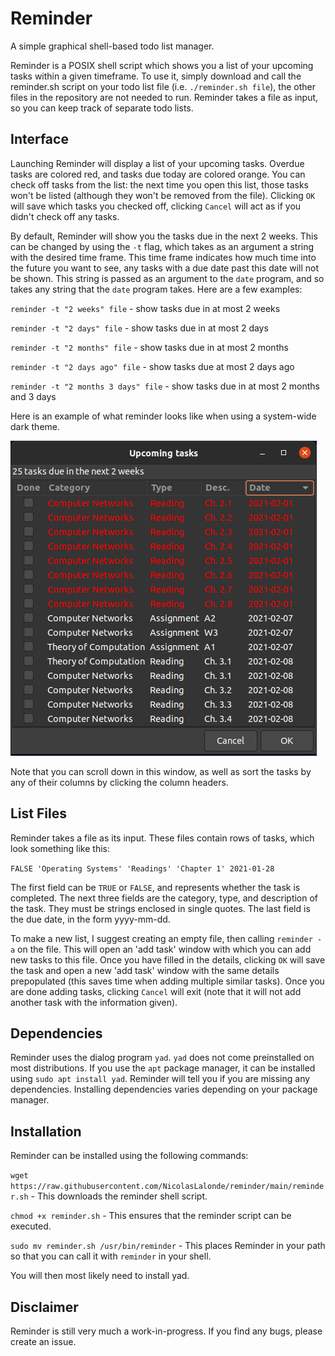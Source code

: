 # Reminder
A simple graphical shell-based todo list manager.

Reminder is a POSIX shell script which shows you a list of your upcoming tasks within a given timeframe.
To use it, simply download and call the reminder.sh script on your todo list file (i.e. `./reminder.sh file`), the other files in the repository are not needed to run.
Reminder takes a file as input, so you can keep track of separate todo lists.

## Interface
Launching Reminder will display a list of your upcoming tasks. 
Overdue tasks are colored red, and tasks due today are colored orange.
You can check off tasks from the list: the next time you open this list, those tasks won't be listed (although they won't be removed from the file).
Clicking `OK` will save which tasks you checked off, clicking `Cancel` will act as if you didn't check off any tasks.


By default, Reminder will show you the tasks due in the next 2 weeks.
This can be changed by using the `-t` flag, which takes as an argument a string with the desired time frame.
This time frame indicates how much time into the future you want to see, any tasks with a due date past this date will not be shown.
This string is passed as an argument to the `date` program, and so takes any string that the `date` program takes.
Here are a few examples:

`reminder -t "2 weeks" file` - show tasks due in at most 2 weeks

`reminder -t "2 days" file` - show tasks due in at most 2 days

`reminder -t "2 months" file` - show tasks due in at most 2 months

`reminder -t "2 days ago" file` - show tasks due at most 2 days ago

`reminder -t "2 months 3 days" file` - show tasks due in at most 2 months and 3 days

Here is an example of what reminder looks like when using a system-wide dark theme.

![Reminder Example](https://raw.githubusercontent.com/NicolasLalonde/reminder/main/reminder.png)

Note that you can scroll down in this window, as well as sort the tasks by any of their columns by clicking the column headers.

## List Files
Reminder takes a file as its input. These files contain rows of tasks, which look something like this:

`FALSE 'Operating Systems' 'Readings' 'Chapter 1' 2021-01-28`

The first field can be `TRUE` or `FALSE`, and represents whether the task is completed.
The next three fields are the category, type, and description of the task. They must be strings enclosed in single quotes. 
The last field is the due date, in the form yyyy-mm-dd. 

To make a new list, I suggest creating an empty file, then calling `reminder -a` on the file.
This will open an 'add task' window with which you can add new tasks to this file.
Once you have filled in the details, clicking `OK` will save the task and open a new 'add task' window with the same details prepopulated (this saves time when adding multiple similar tasks).
Once you are done adding tasks, clicking `Cancel` will exit (note that it will not add another task with the information given).

## Dependencies
Reminder uses the dialog program `yad`. `yad` does not come preinstalled on most distributions. If you use the `apt` package manager, it can be installed using `sudo apt install yad`. Reminder will tell you if you are missing any dependencies. Installing dependencies varies depending on your package manager.

## Installation
Reminder can be installed using the following commands:

`wget https://raw.githubusercontent.com/NicolasLalonde/reminder/main/reminder.sh` - This downloads the reminder shell script.

`chmod +x reminder.sh` - This ensures that the reminder script can be executed.

`sudo mv reminder.sh /usr/bin/reminder` - This places Reminder in your path so that you can call it with `reminder` in your shell.

You will then most likely need to install yad.

## Disclaimer
Reminder is still very much a work-in-progress. If you find any bugs, please create an issue.
